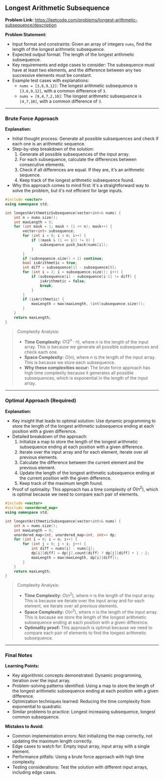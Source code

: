 ## Longest Arithmetic Subsequence

**Problem Link:** https://leetcode.com/problems/longest-arithmetic-subsequence/description

**Problem Statement:**
- Input format and constraints: Given an array of integers `nums`, find the length of the longest arithmetic subsequence.
- Expected output format: The length of the longest arithmetic subsequence.
- Key requirements and edge cases to consider: The subsequence must have at least two elements, and the difference between any two successive elements must be constant.
- Example test cases with explanations:
  - `nums = [3,6,9,12]`: The longest arithmetic subsequence is `[3,6,9,12]`, with a common difference of `3`.
  - `nums = [9,4,7,2,10]`: The longest arithmetic subsequence is `[4,7,10]`, with a common difference of `3`.

---

### Brute Force Approach

**Explanation:**
- Initial thought process: Generate all possible subsequences and check if each one is an arithmetic sequence.
- Step-by-step breakdown of the solution:
  1. Generate all possible subsequences of the input array.
  2. For each subsequence, calculate the differences between consecutive elements.
  3. Check if all differences are equal. If they are, it's an arithmetic sequence.
  4. Keep track of the longest arithmetic subsequence found.
- Why this approach comes to mind first: It's a straightforward way to solve the problem, but it's not efficient for large inputs.

```cpp
#include <vector>
using namespace std;

int longestArithmeticSubsequence(vector<int>& nums) {
    int n = nums.size();
    int maxLength = 0;
    for (int mask = 1; mask < (1 << n); mask++) {
        vector<int> subsequence;
        for (int i = 0; i < n; i++) {
            if ((mask & (1 << i)) != 0) {
                subsequence.push_back(nums[i]);
            }
        }
        if (subsequence.size() < 2) continue;
        bool isArithmetic = true;
        int diff = subsequence[1] - subsequence[0];
        for (int i = 2; i < subsequence.size(); i++) {
            if (subsequence[i] - subsequence[i-1] != diff) {
                isArithmetic = false;
                break;
            }
        }
        if (isArithmetic) {
            maxLength = max(maxLength, (int)subsequence.size());
        }
    }
    return maxLength;
}
```

> Complexity Analysis:
> - **Time Complexity:** $O(2^n \cdot n)$, where $n$ is the length of the input array. This is because we generate all possible subsequences and check each one.
> - **Space Complexity:** $O(n)$, where $n$ is the length of the input array. This is because we store each subsequence.
> - **Why these complexities occur:** The brute force approach has high time complexity because it generates all possible subsequences, which is exponential in the length of the input array.

---

### Optimal Approach (Required)

**Explanation:**
- Key insight that leads to optimal solution: Use dynamic programming to store the length of the longest arithmetic subsequence ending at each position with a given difference.
- Detailed breakdown of the approach:
  1. Initialize a map to store the length of the longest arithmetic subsequence ending at each position with a given difference.
  2. Iterate over the input array and for each element, iterate over all previous elements.
  3. Calculate the difference between the current element and the previous element.
  4. Update the length of the longest arithmetic subsequence ending at the current position with the given difference.
  5. Keep track of the maximum length found.
- Proof of optimality: This approach has a time complexity of $O(n^2)$, which is optimal because we need to compare each pair of elements.

```cpp
#include <vector>
#include <unordered_map>
using namespace std;

int longestArithmeticSubsequence(vector<int>& nums) {
    int n = nums.size();
    int maxLength = 0;
    unordered_map<int, unordered_map<int, int>> dp;
    for (int i = 0; i < n; i++) {
        for (int j = 0; j < i; j++) {
            int diff = nums[i] - nums[j];
            dp[i][diff] = dp[j].count(diff) ? dp[j][diff] + 1 : 2;
            maxLength = max(maxLength, dp[i][diff]);
        }
    }
    return maxLength;
}
```

> Complexity Analysis:
> - **Time Complexity:** $O(n^2)$, where $n$ is the length of the input array. This is because we iterate over the input array and for each element, we iterate over all previous elements.
> - **Space Complexity:** $O(n^2)$, where $n$ is the length of the input array. This is because we store the length of the longest arithmetic subsequence ending at each position with a given difference.
> - **Optimality proof:** This approach is optimal because we need to compare each pair of elements to find the longest arithmetic subsequence.

---

### Final Notes

**Learning Points:**
- Key algorithmic concepts demonstrated: Dynamic programming, iteration over the input array.
- Problem-solving patterns identified: Using a map to store the length of the longest arithmetic subsequence ending at each position with a given difference.
- Optimization techniques learned: Reducing the time complexity from exponential to quadratic.
- Similar problems to practice: Longest increasing subsequence, longest common subsequence.

**Mistakes to Avoid:**
- Common implementation errors: Not initializing the map correctly, not updating the maximum length correctly.
- Edge cases to watch for: Empty input array, input array with a single element.
- Performance pitfalls: Using a brute force approach with high time complexity.
- Testing considerations: Test the solution with different input arrays, including edge cases.